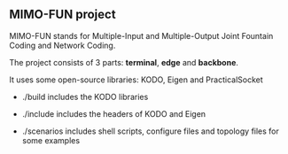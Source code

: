 ## MIMO-FUN project

MIMO-FUN stands for Multiple-Input and Multiple-Output Joint Fountain Coding and Network Coding.

The project consists of 3 parts: **terminal**, **edge** and **backbone**. 

It uses some open-source libraries: KODO, Eigen and PracticalSocket

* ./build includes the KODO libraries

* ./include includes the headers of KODO and Eigen

* ./scenarios includes shell scripts, configure files and topology files for some examples

